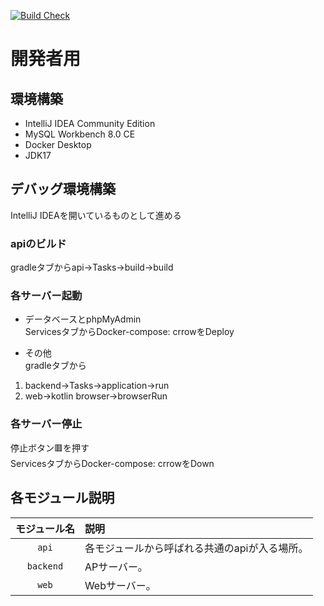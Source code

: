 [![Build Check](https://github.com/Mercury-Corporation/Crrow/actions/workflows/build_check.yaml/badge.svg?branch=master)](https://github.com/Mercury-Corporation/Crrow/actions/workflows/build_check.yaml)
# 開発者用
## 環境構築
- IntelliJ IDEA Community Edition
- MySQL Workbench 8.0 CE
- Docker Desktop
- JDK17
## デバッグ環境構築
IntelliJ IDEAを開いているものとして進める
### apiのビルド
gradleタブからapi→Tasks→build→build
### 各サーバー起動
- データベースとphpMyAdmin  
ServicesタブからDocker-compose: crrowをDeploy  
  
- その他  
gradleタブから 
1. backend→Tasks→application→run  
2. web→kotlin browser→browserRun
### 各サーバー停止
停止ボタン🟥を押す  
ServicesタブからDocker-compose: crrowをDown
## 各モジュール説明

|  モジュール名   | 説明                       |
|:---------:|:-------------------------|
|   `api`   | 各モジュールから呼ばれる共通のapiが入る場所。 |
| `backend` | APサーバー。                  |
|   `web`   | Webサーバー。                 |